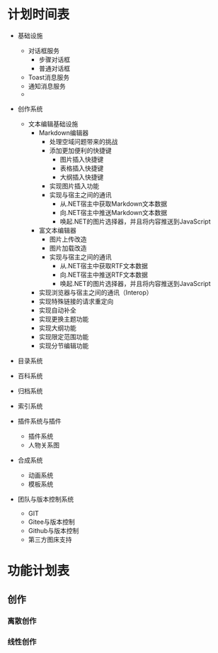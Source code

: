 # 计划时间表

* 基础设施
  * 对话框服务
    * 步骤对话框
    * 普通对话框
  * Toast消息服务
  * 通知消息服务
  * 

* 创作系统
  * 文本编辑基础设施
    * Markdown编辑器
      * 处理空域问题带来的挑战
      * 添加更加便利的快捷键
        * 图片插入快捷键
        * 表格插入快捷键
        * 大纲插入快捷键
      * 实现图片插入功能
      * 实现与宿主之间的通讯
        * 从.NET宿主中获取Markdown文本数据
        * 向.NET宿主中推送Markdown文本数据
        * 唤起.NET的图片选择器，并且将内容推送到JavaScript
    * 富文本编辑器
      * 图片上传改造
      * 图片加载改造
      * 实现与宿主之间的通讯
        * 从.NET宿主中获取RTF文本数据
        * 向.NET宿主中推送RTF文本数据
        * 唤起.NET的图片选择器，并且将内容推送到JavaScript
    * 实现浏览器与宿主之间的通讯（Interop）
    * 实现特殊链接的请求重定向
    * 实现自动补全
    * 实现更换主题功能
    * 实现大纲功能
    * 实现限定范围功能
    * 实现分节编辑功能
* 目录系统
* 百科系统
* 归档系统
* 索引系统
* 插件系统与插件
  * 插件系统
  * 人物关系图
* 合成系统
  * 动画系统
  * 模板系统
* 团队与版本控制系统
  * GIT
  * Gitee与版本控制
  * Github与版本控制
  * 第三方图床支持

# 功能计划表

## 创作

### 离散创作

### 线性创作
